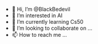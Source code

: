 - 👋 Hi, I’m @BlackBedevil
- 👀 I’m interested in AI
- 🌱 I’m currently learning Cs50
- 💞️ I’m looking to collaborate on ...
- 📫 How to reach me ...

<!---
BlackBedevil/BlackBedevil is a ✨ special ✨ repository because its `README.md` (this file) appears on your GitHub profile.
You can click the Preview link to take a look at your changes.
--->

